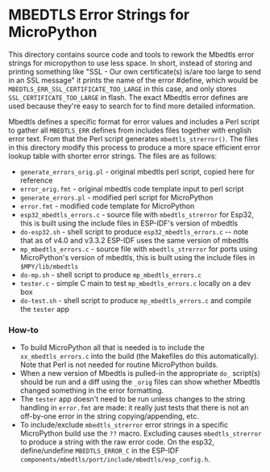 MBEDTLS Error Strings for MicroPython
=====================================

This directory contains source code and tools to rework the Mbedtls error strings for
micropython to use less space. In short, instead of storing and printing something like
"SSL - Our own certificate(s) is/are too large to send in an SSL message" it prints
the name of the error #define, which would be `MBEDTLS_ERR_SSL_CERTIFICATE_TOO_LARGE` in
this case, and only stores `SSL_CERTIFICATE_TOO_LARGE` in flash. The exact Mbedtls error
defines are used because they're easy to search for to find more detailed information.

Mbedtls defines a specific format for error values and
includes a Perl script to gather all `MBEDTLS_ERR` defines from includes files together with
english error text. From that the Perl script generates `mbedtls_strerror()`. The files in this
directory modify this process to produce a more space efficient error lookup table with
shorter error strings. The files are as follows:
- `generate_errors_orig.pl` - original mbedtls perl script, copied here for reference
- `error_orig.fmt` - original mbedtls code template input to perl script
- `generate_errors.pl` - modified perl script for MicroPython
- `error.fmt` - modified code template for MicroPython
- `esp32_mbedtls_errors.c` - source file with `mbedtls_strerror` for Esp32, this is built
  using the include files in ESP-IDF's version of mbedtls
- `do-esp32.sh` - shell script to produce `esp32_mbedtls_errors.c` -- note that as of v4.0
  and v3.3.2 ESP-IDF uses the same version of mbedtls
- `mp_mbedtls_errors.c` - source file with `mbedtls_strerror` for ports using MicroPython's
  version of mbedtls, this is built using the include files in `$MPY/lib/mbedtls`
- `do-mp.sh` - shell script to produce `mp_mbedtls_errors.c`
- `tester.c` - simple C main to test `mp_mbedtls_errors.c` locally on a dev box
- `do-test.sh` - shell script to produce `mp_mbedtls_errors.c` and compile the `tester` app

### How-to

- To build MicroPython all that is needed is to include the `xx_mbedtls_errors.c` into the build
  (the Makefiles do this automatically). Note that Perl is not needed for routine MicroPython
  builds.
- When a new version of Mbedtls is pulled-in the appropriate `do_` script(s) should be run and
  a diff using the `_orig` files can show whether Mbedtls changed something in the error
  formatting.
- The `tester` app doesn't need to be run unless changes to the string handling in `error.fmt`
  are made: it really just tests that there is not an off-by-one error in the string
  copying/appending, etc.
- To include/exclude `mbedtls_strerror` error strings in a specific MicroPython build use the
  `??` macro. Excluding causes `mbedtls_strerror` to produce a string with the raw error code.
  On the esp32, define/undefine `MBEDTLS_ERROR_C` in the ESP-IDF
  `components/mbedtls/port/include/mbedtls/esp_config.h`.
